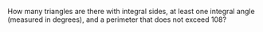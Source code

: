   <p>  How many triangles are there with integral sides, at least one integral angle (measured in degrees), and a perimeter that does not exceed 108?  </p>      